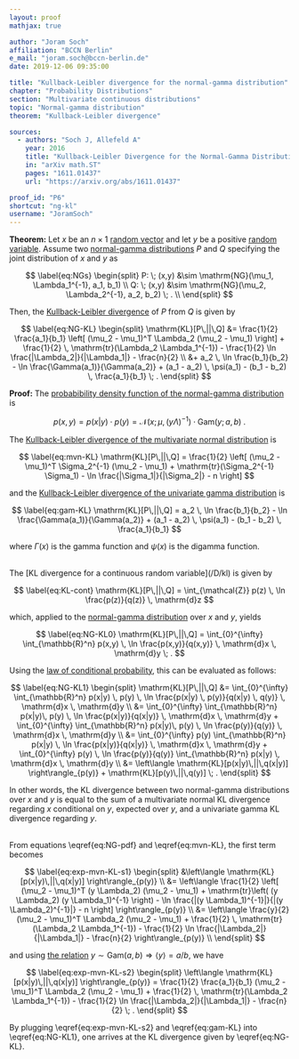 ```yaml
---
layout: proof
mathjax: true

author: "Joram Soch"
affiliation: "BCCN Berlin"
e_mail: "joram.soch@bccn-berlin.de"
date: 2019-12-06 09:35:00

title: "Kullback-Leibler divergence for the normal-gamma distribution"
chapter: "Probability Distributions"
section: "Multivariate continuous distributions"
topic: "Normal-gamma distribution"
theorem: "Kullback-Leibler divergence"

sources:
  - authors: "Soch J, Allefeld A"
    year: 2016
    title: "Kullback-Leibler Divergence for the Normal-Gamma Distribution"
    in: "arXiv math.ST"
    pages: "1611.01437"
    url: "https://arxiv.org/abs/1611.01437"

proof_id: "P6"
shortcut: "ng-kl"
username: "JoramSoch"
---
```



**Theorem:** Let $x$ be an $n \times 1$ [random vector](/D/rvec) and let $y$ be a positive [random variable](/D/rvar). Assume two [normal-gamma distributions](/D/ng) $P$ and $Q$ specifying the joint distribution of $x$ and $y$ as

$$ \label{eq:NGs}
\begin{split}
P: \; (x,y) &\sim \mathrm{NG}(\mu_1, \Lambda_1^{-1}, a_1, b_1) \\
Q: \; (x,y) &\sim \mathrm{NG}(\mu_2, \Lambda_2^{-1}, a_2, b_2) \; . \\
\end{split}
$$

Then, the [Kullback-Leibler divergence](/D/kl) of $P$ from $Q$ is given by

$$ \label{eq:NG-KL}
\begin{split}
\mathrm{KL}[P\,||\,Q] &= \frac{1}{2} \frac{a_1}{b_1} \left[ (\mu_2 - \mu_1)^T \Lambda_2 (\mu_2 - \mu_1) \right] + \frac{1}{2} \, \mathrm{tr}(\Lambda_2 \Lambda_1^{-1}) - \frac{1}{2} \ln \frac{|\Lambda_2|}{|\Lambda_1|} - \frac{n}{2} \\
&+ a_2 \, \ln \frac{b_1}{b_2} - \ln \frac{\Gamma(a_1)}{\Gamma(a_2)} + (a_1 - a_2) \, \psi(a_1) - (b_1 - b_2) \, \frac{a_1}{b_1} \; .
\end{split}
$$


**Proof:** The [probabibility density function of the normal-gamma distribution](/P/ng-pdf) is

$$ \label{eq:NG-pdf}
p(x,y) = p(x|y) \cdot p(y) = \mathcal{N}(x; \mu, (y \Lambda)^{-1}) \cdot \mathrm{Gam}(y; a, b) \; .
$$

The [Kullback-Leibler divergence of the multivariate normal distribution](/P/mvn-kl) is

$$ \label{eq:mvn-KL}
\mathrm{KL}[P\,||\,Q] = \frac{1}{2} \left[ (\mu_2 - \mu_1)^T \Sigma_2^{-1} (\mu_2 - \mu_1) + \mathrm{tr}(\Sigma_2^{-1} \Sigma_1) - \ln \frac{|\Sigma_1|}{|\Sigma_2|} - n \right]
$$

and the [Kullback-Leibler divergence of the univariate gamma distribution](/P/gam-kl) is

$$ \label{eq:gam-KL}
\mathrm{KL}[P\,||\,Q] = a_2 \, \ln \frac{b_1}{b_2} - \ln \frac{\Gamma(a_1)}{\Gamma(a_2)} + (a_1 - a_2) \, \psi(a_1) - (b_1 - b_2) \, \frac{a_1}{b_1}
$$

where $\Gamma(x)$ is the gamma function and $\psi(x)$ is the digamma function.

<br>
The [KL divergence for a continuous random variable](/D/kl) is given by 

$$ \label{eq:KL-cont}
\mathrm{KL}[P\,||\,Q] = \int_{\mathcal{Z}} p(z) \, \ln \frac{p(z)}{q(z)} \, \mathrm{d}z
$$

which, applied to the [normal-gamma distribution](/D/ng) over $x$ and $y$, yields

$$ \label{eq:NG-KL0}
\mathrm{KL}[P\,||\,Q] = \int_{0}^{\infty} \int_{\mathbb{R}^n} p(x,y) \, \ln \frac{p(x,y)}{q(x,y)} \, \mathrm{d}x \, \mathrm{d}y \; .
$$

Using the [law of conditional probability](/D/prob-cond), this can be evaluated as follows:

$$ \label{eq:NG-KL1}
\begin{split}
\mathrm{KL}[P\,||\,Q] &= \int_{0}^{\infty} \int_{\mathbb{R}^n} p(x|y) \, p(y) \, \ln \frac{p(x|y) \, p(y)}{q(x|y) \, q(y)} \, \mathrm{d}x \, \mathrm{d}y \\
&= \int_{0}^{\infty} \int_{\mathbb{R}^n} p(x|y)\, p(y) \, \ln \frac{p(x|y)}{q(x|y)} \, \mathrm{d}x \, \mathrm{d}y + \int_{0}^{\infty} \int_{\mathbb{R}^n} p(x|y)\, p(y) \, \ln \frac{p(y)}{q(y)} \, \mathrm{d}x \, \mathrm{d}y \\
&= \int_{0}^{\infty} p(y) \int_{\mathbb{R}^n} p(x|y) \, \ln \frac{p(x|y)}{q(x|y)} \, \mathrm{d}x \, \mathrm{d}y + \int_{0}^{\infty} p(y) \, \ln \frac{p(y)}{q(y)} \int_{\mathbb{R}^n} p(x|y) \, \mathrm{d}x \, \mathrm{d}y \\
&= \left\langle \mathrm{KL}[p(x|y)\,||\,q(x|y)] \right\rangle_{p(y)} + \mathrm{KL}[p(y)\,||\,q(y)] \; .
\end{split}
$$

In other words, the KL divergence between two normal-gamma distributions over $x$ and $y$ is equal to the sum of a multivariate normal KL divergence regarding $x$ conditional on $y$, expected over $y$, and a univariate gamma KL divergence regarding $y$.

<br>
From equations \eqref{eq:NG-pdf} and \eqref{eq:mvn-KL}, the first term becomes

$$ \label{eq:exp-mvn-KL-s1}
\begin{split}
&\left\langle \mathrm{KL}[p(x|y)\,||\,q(x|y)] \right\rangle_{p(y)} \\
&= \left\langle \frac{1}{2} \left[ (\mu_2 - \mu_1)^T (y \Lambda_2) (\mu_2 - \mu_1) + \mathrm{tr}\left( (y \Lambda_2) (y \Lambda_1)^{-1} \right) - \ln \frac{|(y \Lambda_1)^{-1}|}{|(y \Lambda_2)^{-1}|} - n \right] \right\rangle_{p(y)} \\
&= \left\langle \frac{y}{2} (\mu_2 - \mu_1)^T \Lambda_2 (\mu_2 - \mu_1) + \frac{1}{2} \, \mathrm{tr}(\Lambda_2 \Lambda_1^{-1}) - \frac{1}{2} \ln \frac{|\Lambda_2|}{|\Lambda_1|} - \frac{n}{2} \right\rangle_{p(y)} \\
\end{split}
$$

and using [the relation](/P/gam-mean) $y \sim \mathrm{Gam}(a,b) \Rightarrow \left\langle y \right\rangle = a/b$, we have

$$ \label{eq:exp-mvn-KL-s2}
\begin{split}
\left\langle \mathrm{KL}[p(x|y)\,||\,q(x|y)] \right\rangle_{p(y)} = \frac{1}{2} \frac{a_1}{b_1} (\mu_2 - \mu_1)^T \Lambda_2 (\mu_2 - \mu_1) + \frac{1}{2} \, \mathrm{tr}(\Lambda_2 \Lambda_1^{-1}) - \frac{1}{2} \ln \frac{|\Lambda_2|}{|\Lambda_1|} - \frac{n}{2} \; .
\end{split}
$$

By plugging \eqref{eq:exp-mvn-KL-s2} and \eqref{eq:gam-KL} into \eqref{eq:NG-KL1}, one arrives at the KL divergence given by \eqref{eq:NG-KL}.